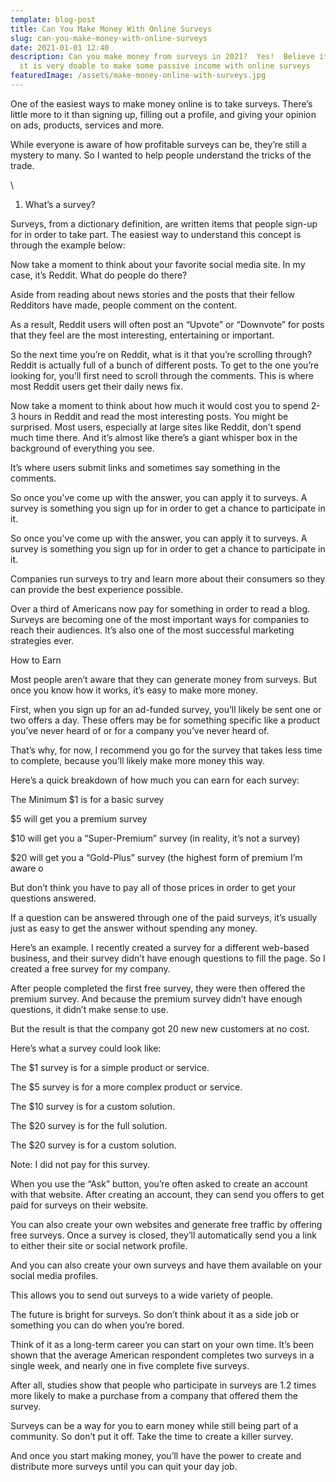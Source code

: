 ```yaml
---
template: blog-post
title: Can You Make Money With Online Surveys
slug: can-you-make-money-with-online-surveys
date: 2021-01-01 12:40
description: Can you make money from surveys in 2021?  Yes!  Believe it or not,
  it is very doable to make some passive income with online surveys
featuredImage: /assets/make-money-online-with-surveys.jpg
---
```

<!--StartFragment-->

One of the easiest ways to make money online is to take surveys. There’s little more to it than signing up, filling out a profile, and giving your opinion on ads, products, services and more.

<!--EndFragment-->

<!--StartFragment-->

While everyone is aware of how profitable surveys can be, they’re still a mystery to many. So I wanted to help people understand the tricks of the trade.

<!--EndFragment-->



<!--StartFragment-->

\
1. What’s a survey?

<!--EndFragment-->

<!--StartFragment-->

Surveys, from a dictionary definition, are written items that people sign-up for in order to take part. The easiest way to understand this concept is through the example below:

<!--EndFragment-->

<!--StartFragment-->

Now take a moment to think about your favorite social media site. In my case, it’s Reddit. What do people do there?

<!--EndFragment-->

<!--StartFragment-->

Aside from reading about news stories and the posts that their fellow Redditors have made, people comment on the content.

<!--EndFragment-->

<!--StartFragment-->

As a result, Reddit users will often post an “Upvote” or “Downvote” for posts that they feel are the most interesting, entertaining or important.

<!--EndFragment-->

<!--StartFragment-->

So the next time you’re on Reddit, what is it that you’re scrolling through? Reddit is actually full of a bunch of different posts. To get to the one you’re looking for, you’ll first need to scroll through the comments. This is where most Reddit users get their daily news fix.

<!--EndFragment-->

<!--StartFragment-->

Now take a moment to think about how much it would cost you to spend 2-3 hours in Reddit and read the most interesting posts. You might be surprised. Most users, especially at large sites like Reddit, don’t spend much time there. And it’s almost like there’s a giant whisper box in the background of everything you see.

<!--EndFragment-->



<!--StartFragment-->

It’s where users submit links and sometimes say something in the comments.

<!--EndFragment-->

<!--StartFragment-->

So once you’ve come up with the answer, you can apply it to surveys. A survey is something you sign up for in order to get a chance to participate in it.

<!--EndFragment-->

<!--StartFragment-->

So once you’ve come up with the answer, you can apply it to surveys. A survey is something you sign up for in order to get a chance to participate in it.

<!--EndFragment-->

<!--StartFragment-->

Companies run surveys to try and learn more about their consumers so they can provide the best experience possible.

<!--EndFragment-->

<!--StartFragment-->

Over a third of Americans now pay for something in order to read a blog. Surveys are becoming one of the most important ways for companies to reach their audiences. It’s also one of the most successful marketing strategies ever.

<!--EndFragment-->

<!--StartFragment-->

How to Earn

<!--EndFragment-->

<!--StartFragment-->

Most people aren’t aware that they can generate money from surveys. But once you know how it works, it’s easy to make more money.

<!--EndFragment-->

<!--StartFragment-->

First, when you sign up for an ad-funded survey, you’ll likely be sent one or two offers a day. These offers may be for something specific like a product you’ve never heard of or for a company you’ve never heard of.

<!--EndFragment-->

<!--StartFragment-->

That’s why, for now, I recommend you go for the survey that takes less time to complete, because you’ll likely make more money this way.

<!--EndFragment-->

<!--StartFragment-->

Here’s a quick breakdown of how much you can earn for each survey:

<!--EndFragment-->



<!--StartFragment-->

The Minimum $1 is for a basic survey

<!--EndFragment-->

<!--StartFragment-->

$5 will get you a premium survey

<!--EndFragment-->



<!--StartFragment-->

$10 will get you a “Super-Premium” survey (in reality, it’s not a survey)

<!--EndFragment-->

<!--StartFragment-->

$20 will get you a “Gold-Plus” survey (the highest form of premium I’m aware o

<!--EndFragment-->

<!--StartFragment-->

But don’t think you have to pay all of those prices in order to get your questions answered.

<!--EndFragment-->



<!--StartFragment-->

If a question can be answered through one of the paid surveys, it’s usually just as easy to get the answer without spending any money.

<!--EndFragment-->

<!--StartFragment-->

Here’s an example. I recently created a survey for a different web-based business, and their survey didn’t have enough questions to fill the page. So I created a free survey for my company.

<!--EndFragment-->

<!--StartFragment-->

After people completed the first free survey, they were then offered the premium survey. And because the premium survey didn’t have enough questions, it didn’t make sense to use.

<!--EndFragment-->

<!--StartFragment-->

But the result is that the company got 20 new new customers at no cost.

<!--EndFragment-->

<!--StartFragment-->

Here’s what a survey could look like:

<!--EndFragment-->

<!--StartFragment-->

The $1 survey is for a simple product or service.

<!--EndFragment-->

<!--StartFragment-->

The $5 survey is for a more complex product or service.

<!--EndFragment-->

<!--StartFragment-->

The $10 survey is for a custom solution.

<!--EndFragment-->

<!--StartFragment-->

The $20 survey is for the full solution.

<!--EndFragment-->

<!--StartFragment-->

The $20 survey is for a custom solution.

<!--EndFragment-->

<!--StartFragment-->

Note: I did not pay for this survey.

<!--EndFragment-->

<!--StartFragment-->

When you use the “Ask” button, you’re often asked to create an account with that website. After creating an account, they can send you offers to get paid for surveys on their website.

<!--EndFragment-->

<!--StartFragment-->

You can also create your own websites and generate free traffic by offering free surveys. Once a survey is closed, they’ll automatically send you a link to either their site or social network profile.

<!--EndFragment-->

<!--StartFragment-->

And you can also create your own surveys and have them available on your social media profiles.

<!--EndFragment-->

<!--StartFragment-->

This allows you to send out surveys to a wide variety of people.

<!--EndFragment-->

<!--StartFragment-->

The future is bright for surveys. So don’t think about it as a side job or something you can do when you’re bored.

<!--EndFragment-->

<!--StartFragment-->

Think of it as a long-term career you can start on your own time. It’s been shown that the average American respondent completes two surveys in a single week, and nearly one in five complete five surveys.

<!--EndFragment-->

<!--StartFragment-->

After all, studies show that people who participate in surveys are 1.2 times more likely to make a purchase from a company that offered them the survey.

<!--EndFragment-->

<!--StartFragment-->

Surveys can be a way for you to earn money while still being part of a community. So don’t put it off. Take the time to create a killer survey.

<!--EndFragment-->

<!--StartFragment-->

And once you start making money, you’ll have the power to create and distribute more surveys until you can quit your day job.

<!--EndFragment-->